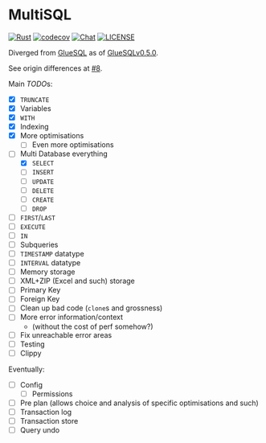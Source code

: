 # MultiSQL
[![Rust](https://github.com/KyGost/multisql/actions/workflows/rust.yml/badge.svg)](https://github.com/KyGost/multisql/actions/workflows/rust.yml)
[![codecov](https://codecov.io/gh/KyGost/multisql/branch/main/graph/badge.svg?token=RX0OCX7AJ6)](https://codecov.io/gh/KyGost/multisql)
[![Chat](https://img.shields.io/discord/780298017940176946)](https://discord.gg/C6TDEgzDzY)
[![LICENSE](https://img.shields.io/crates/l/gluesql.svg)](https://github.com/gluesql/gluesql/blob/main/LICENSE)

Diverged from [GlueSQL](https://github.com/gluesql/gluesql) as of [GlueSQLv0.5.0](https://github.com/gluesql/gluesql/releases/tag/v0.5.0).

See origin differences at [#8](https://github.com/SyRis-Consulting/gluesql/pull/8).

Main *TODO*s:
- [x] `TRUNCATE`
- [x] Variables
- [x] `WITH`
- [x] Indexing
- [x] More optimisations
	- [ ] Even more optimisations
- [ ] Multi Database everything
	- [x] `SELECT`
	- [ ] `INSERT`
	- [ ] `UPDATE`
	- [ ] `DELETE`
	- [ ] `CREATE`
	- [ ] `DROP`
- [ ] `FIRST`/`LAST`
- [ ] `EXECUTE`
- [ ] `IN`
- [ ] Subqueries
- [ ] `TIMESTAMP` datatype
- [ ] `INTERVAL` datatype
- [ ] Memory storage
- [ ] XML+ZIP (Excel and such) storage
- [ ] Primary Key
- [ ] Foreign Key
- [ ] Clean up bad code (`clone`s and grossness)
- [ ] More error information/context
	- (without the cost of perf somehow?)
- [ ] Fix unreachable error areas
- [ ] Testing
- [ ] Clippy

Eventually:
- [ ] Config
	- [ ] Permissions
- [ ] Pre plan (allows choice and analysis of specific optimisations and such)
- [ ] Transaction log
- [ ] Transaction store
- [ ] Query undo
